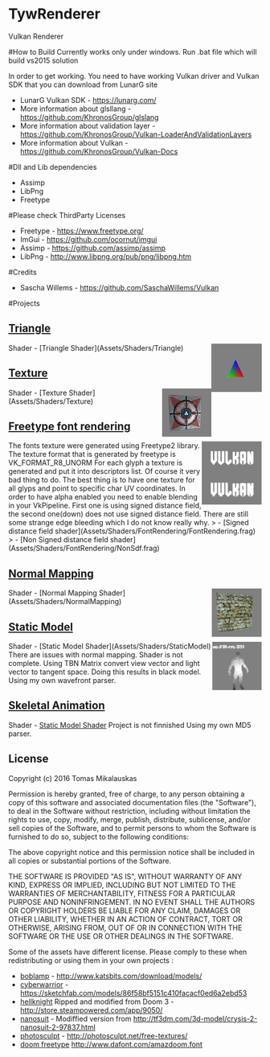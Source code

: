 # TywRenderer

Vulkan Renderer

#How to Build
Currently works only under windows.
Run .bat file which will build vs2015 solution

In order to get working. You need to have working Vulkan driver and Vulkan SDK that you can download from LunarG site
- LunarG Vulkan SDK - https://lunarg.com/
- More information about glsllang - https://github.com/KhronosGroup/glslang
- More information about validation layer - https://github.com/KhronosGroup/Vulkan-LoaderAndValidationLayers
- More information about Vulkan - https://github.com/KhronosGroup/Vulkan-Docs

#Dll and Lib dependencies
- Assimp
- LibPng
- Freetype 

#Please check ThirdParty Licenses
- Freetype -  https://www.freetype.org/
- ImGui -     https://github.com/ocornut/imgui
- Assimp -    https://github.com/assimp/assimp
- LibPng -    http://www.libpng.org/pub/png/libpng.htm

#Credits
- Sascha Willems - https://github.com/SaschaWillems/Vulkan


#Projects
## [Triangle](Projects/Triangle)
<img src="ScreenShots/Triangle.png" height="96px" align="right">
Shader - [Triangle Shader](Assets/Shaders/Triangle)


## [Texture](Projects/Texture)
<img src="ScreenShots/Texture.png" height="96px" align="right">
Shader - [Texture Shader](Assets/Shaders/Texture)

## [Freetype font rendering](Projects/FontRendering)
<img src="ScreenShots/FontRendering.png" height="126px" align="right">
The fonts texture were generated using Freetype2 library. The texture format that is generated by freetype is VK_FORMAT_R8_UNORM
For each glyph a texture is generated and put it into descriptors list. Of course it very bad thing to do.
The best thing is to have one texture for all glyps and point to specific char UV coordinates. In order to have alpha enabled you need
to enable blending in your VkPipeline.
First one is using signed distance field, the second one(down) does not use signed distance field.
There are still some strange edge bleeding which I do not know really why.
> - [Signed distance field shader](Assets/Shaders/FontRendering/FontRendering.frag)
> - [Non Signed distance field shader](Assets/Shaders/FontRendering/NonSdf.frag)

## [Normal Mapping](Projects/NormalMapping)
<img src="ScreenShots/NormallMapping.png" height="96px" align="right">
Shader - [Normal Mapping Shader](Assets/Shaders/NormalMapping)


## [Static Model](Projects/StaticModel)
<img src="ScreenShots/StaticModel.png" height="96px" align="right">
Shader - [Static Model Shader](Assets/Shaders/StaticModel)
There are issues with normal mapping. Shader is not complete.
Using TBN Matrix convert view vector and light vector to tangent space. Doing this results in black model.
Using my own wavefront parser.


## [Skeletal Animation](Projects/SkeletalAnimation)
Shader - [Static Model Shader](Assets/Shaders/StaticModel)
Project is not finnished
Using my own MD5 parser.

## License
Copyright (c) 2016 Tomas Mikalauskas

Permission is hereby granted, free of charge, to any person obtaining a copy of this software and associated documentation files (the "Software"), to deal in the Software without restriction, including without limitation the rights to use, copy, modify, merge, publish, distribute, sublicense, and/or sell copies of the Software, and to permit persons to whom the Software is furnished to do so, subject to the following conditions:

The above copyright notice and this permission notice shall be included in all copies or substantial portions of the Software.

THE SOFTWARE IS PROVIDED "AS IS", WITHOUT WARRANTY OF ANY KIND, EXPRESS OR IMPLIED, INCLUDING BUT NOT LIMITED TO THE WARRANTIES OF MERCHANTABILITY, FITNESS FOR A PARTICULAR PURPOSE AND NONINFRINGEMENT. IN NO EVENT SHALL THE AUTHORS OR COPYRIGHT HOLDERS BE LIABLE FOR ANY CLAIM, DAMAGES OR OTHER LIABILITY, WHETHER IN AN ACTION OF CONTRACT, TORT OR OTHERWISE, ARISING FROM, OUT OF OR IN CONNECTION WITH THE SOFTWARE OR THE USE OR OTHER DEALINGS IN THE SOFTWARE.


Some of the assets have different license. Please comply to these when redistributing or using them in your own projects :
- [boblamp](Assets//Geometry/boblamp) - http://www.katsbits.com/download/models/
- [cyberwarrior](Assets/Geometry/cyberwarrior) - https://sketchfab.com/models/86f58bf5151c410facacf0ed6a2ebd53
- [hellknight](Assets/Geometry/hellknight) Ripped and modified from Doom 3 - http://store.steampowered.com/app/9050/
- [nanosuit](Assets/Geometry/nanosuit) - Modiffied version from  http://tf3dm.com/3d-model/crysis-2-nanosuit-2-97837.html
- [photosculpt](Assets/Textures/photosculpt) - http://photosculpt.net/free-textures/
- [doom freetype](Assets/Textures/freetype/AmazDooMLeft.ttf) http://www.dafont.com/amazdoom.font
